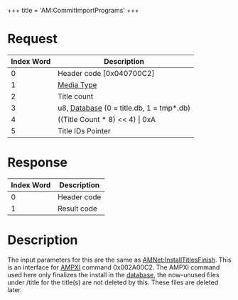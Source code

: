 +++
title = 'AM:CommitImportPrograms'
+++

# Request

| Index Word | Description                                                            |
|------------|------------------------------------------------------------------------|
| 0          | Header code \[0x040700C2\]                                             |
| 1          | [Media Type](Filesystem_services#mediatype "wikilink")                 |
| 2          | Title count                                                            |
| 3          | u8, [Database](Title_Database "wikilink") (0 = title.db, 1 = tmp\*.db) |
| 4          | ((Title Count \* 8) \<\< 4) \| 0xA                                     |
| 5          | Title IDs Pointer                                                      |

# Response

| Index Word | Description |
|------------|-------------|
| 0          | Header code |
| 1          | Result code |

# Description

The input parameters for this are the same as [AMNet:InstallTitlesFinish](AMNet:InstallTitlesFinish "wikilink"). This is an interface for [AMPXI](Application_Manager_Services_PXI "wikilink") command 0x002A00C2. The AMPXI command used here only finalizes the install in the [database](Title_Database "wikilink"), the now-unused files under /title for the title(s) are not deleted by this. These files are deleted later.
